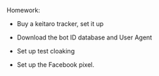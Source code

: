 Homework:


- Buy a keitaro tracker, set it up

- Download the bot ID database and User Agent

- Set up test cloaking

- Set up the Facebook pixel.